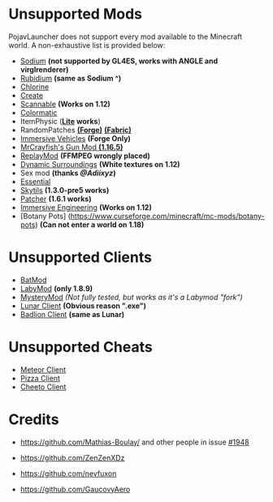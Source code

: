 # Unsupported Mods
PojavLauncher does not support every mod available to the Minecraft world. A non-exhaustive list is provided below:

- [Sodium](https://www.curseforge.com/minecraft/mc-mods/sodium) **(not supported by GL4ES, works with ANGLE and virglrenderer)**
- [Rubidium](https://www.curseforge.com/minecraft/mc-mods/rubidium/files) **(same as Sodium ^)**
- [Chlorine](https://www.curseforge.com/minecraft/mc-mods/chlorine) 
- [Create](https://www.curseforge.com/minecraft/mc-mods/create)
- [Scannable](https://www.curseforge.com/minecraft/mc-mods/scannable) **(Works on 1.12)**
- [Colormatic](https://www.curseforge.com/minecraft/mc-mods/colormatic)
- ItemPhysic (**[Lite](https://www.curseforge.com/minecraft/mc-mods/itemphysic-lite) works**)
- RandomPatches [**(Forge)**](https://www.curseforge.com/minecraft/mc-mods/randompatches-forge) [**(Fabric)**](https://www.curseforge.com/minecraft/mc-mods/randompatches-fabric)
- [Immersive Vehicles](https://www.curseforge.com/minecraft/mc-mods/minecraft-transport-simulator) **(Forge Only)**
- [MrCrayfish's Gun Mod **(1.16.5)**](https://www.curseforge.com/minecraft/mc-mods/mrcrayfishs-gun-mod)
- [ReplayMod](https://www.replaymod.com/) **(FFMPEG wrongly placed)**
- [Dynamic Surroundings](https://www.curseforge.com/minecraft/mc-mods/dynamic-surroundings) **(White textures on 1.12)**
- Sex mod **(thanks *@Adiixyz*)**
- [Essential](https://essential.gg/)
- [Skytils](https://github.com/Skytils/SkytilsMod) **(1.3.0-pre5 works)**
- [Patcher](https://github.com/Sk1erLLC/Patcher) **(1.6.1 works)**
- [Immersive Engineering](https://www.curseforge.com/minecraft/mc-mods/immersive-engineering) **(Works on 1.12)**
- [Botany Pots] (https://www.curseforge.com/minecraft/mc-mods/botany-pots) **(Can not enter a world on 1.18)**
# Unsupported Clients

- [BatMod](https://batmod.com/)
- [LabyMod](https://www.labymod.net/en) **(only 1.8.9)**
- [MysteryMod](https://mysterymod.net/) *(Not fully tested, but works as it's a Labymod "fork")*
- [Lunar Client](https://www.lunarclient.com/) **(Obvious reason ".exe")**
- [Badlion Client](https://client.badlion.net/) **(same as Lunar)**

# Unsupported Cheats

- [Meteor Client](https://meteorclient.com/)
- [Pizza Client](https://qolhub.kieruken.dev/) 
- [Cheeto Client](https://qolhub.kieruken.dev/)

# Credits

- https://github.com/Mathias-Boulay/ and other people in issue [#1948](https://github.com/PojavLauncherTeam/PojavLauncher/issues/1948)

- https://github.com/ZenZenXDz

- https://github.com/nevfuxon

- https://github.com/GaucovyAero
